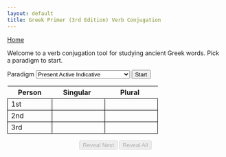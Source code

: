 ```yaml
---
layout: default 
title: Greek Primer (3rd Edition) Verb Conjugation
---
```


<script type="text/javascript" charset="UTF-8" src="./verbs.js"></script>

<style>
    #conjugation-wrapper .variable-heading {
        min-width: 100px;
        padding-right: 15px;
    }

    #conjugation-wrapper table td {
        min-width: 80px;
        padding-right: 15px;
    }

    table td {
      border: 1px solid black;
    }

    .centered-text .answer {
      text-align: center;
      vertical-align: middle;
    }

    .hidden {
        display: none;
    }

    .controls {
        width: 35%;
        margin-top: 15px;
        margin-left: auto;
        margin-right: auto;
        text-align: center;
    }
</style>

<a href="/greek/">Home</a>

<p>Welcome to a verb conjugation tool for studying ancient Greek words. Pick a paradigm to start.</p>

<label>Paradigm</label>
<select id="typeSelect">
    <optgroup label="Active">
        <option value="pai">Present Active Indicative</option>
        <option value="iai">Imperfect Active Indicative</option>
        <option value="fai">Future Active Indicative</option>
        <option value="first-aorist-ai">1st Aorist Active Indicative</option>
        <option value="second-aorist-ai">2nd Aorist Active Indicative</option>
    </optgroup>
    <optgroup label="Deponent">
        <option value="pdi">Present Deponent Indicative</option>
        <option value="idi">Imperfect Deponent Indicative</option>
        <option value="fdi">Future Deponent Indicative</option>
        <option value="first-aorist-di">1st Aorist Deponent Indicative</option>
        <option value="second-aorist-di">2nd Aorist Deponent Indicative</option>
    </optgroup>
    <optgroup label="Other">
        <option value="prefix-conflation">Prefix Conflation Rules</option>
        <option value="suffix-conflation">Suffix Conflation Rules</option>
        <option value="contraction">Contraction Rules</option>
    </optgroup>
</select>
<button id="start">Start</button>
<div id="conjugation-wrapper" class="active-table">
    <table>
        <tr><th>Person</th><th class="variable-heading">Singular</th><th class="variable-heading">Plural</th></tr>
        <tr><td>1st</td><td class="col1"><span class="answer"></span></td><td><span class="answer"></span></td></tr>
        <tr><td>2nd</td><td class="col1"><span class="answer"></span></td><td><span class="answer"></span></td></tr>
        <tr><td>3rd</td><td class="col1"><span class="answer"></span></td><td><span class="answer"></span></td></tr>
    </table>
</div>
<div id="prefix-conflation-wrapper" class="hidden centered-text">
    <table>
      <tr><th>Prefix</th><th>Becomes</th></tr>
      <tr><td>ε + α</td><td rowspan="3"><span class="answer">η</span></td></tr>
      <tr><td>ε + ε</td></tr>
      <tr><td>ε + η</td></tr>
      <tr><td>ε + ο</td><td rowspan="2"><span class="answer">ω</span></td></tr>
      <tr><td>ε + ω</td></tr>
      <tr><td>ε + ι</td><td><span class="answer">ι</span></td></tr>
      <tr><td>ε + υ</td><td><span class="answer">υ</span></td></tr>
      <tr><td>ε + αι</td><td rowspan="2"><span class="answer">ῃ</span></td></tr>
      <tr><td>ε + ει</td></tr>
      <tr><td>ε + αυ</td><td rowspan="2"><span class="answer">ηυ</span></td></tr>
      <tr><td>ε + ευ</td></tr>
      <tr><td>ε + οι</td><td><span class="answer">ῳ</span></td></tr>
    </table>
</div>
<div id="suffix-conflation-wrapper" class="hidden centered-text">
    <table>
      <tr><th>Suffix</th><th>Becomes</th></tr>
      <tr><td>β + σ</td><td rowspan="4"><span class="answer">ψ</span></td></tr>
      <tr><td>π + σ</td></tr>
      <tr><td>φ + σ</td></tr>
      <tr><td>πτ + σ</td></tr>
      <tr><td>δ + σ</td><td rowspan="4"><span class="answer">σ</span></td></tr>
      <tr><td>ζ + σ</td></tr>
      <tr><td>θ + σ</td></tr>
      <tr><td>τ + σ</td></tr>
      <tr><td>γ + σ</td><td rowspan="5"><span class="answer">ξ</span></td></tr>
      <tr><td>κ + σ</td></tr>
      <tr><td>χ + σ</td></tr>
      <tr><td>σκ + σ</td></tr>
      <tr><td>σσ+ σ</td></tr>
    </table>
</div>
<div id="contraction-wrapper" class="hidden centered-text">
    <table>
      <tr><th>Suffix</th><th>Becomes</th></tr>
      <tr><td>ε + ω</td><td><span class="answer">ω</span></td></tr>
      <tr><td>ε + ε</td><td rowspan="2"><span class="answer">ει</span></td></tr>
      <tr><td>ε + ει</td></tr>
      <tr><td>ε + ο</td><td rowspan="2"><span class="answer">ου</span></td></tr>
      <tr><td>ε + ου</td></tr>
      <tr><td>ε + ῃ</td><td><span class="answer">ῃ</span></td></tr>
      <tr><td>ε + σ</td><td><span class="answer">ησ</span></td></tr>
      <tr><td>α + ο</td><td rowspan="3"><span class="answer">ω</span></td></tr>
      <tr><td>α + ω</td></tr>
      <tr><td>α + ου</td></tr>
      <tr><td>α + ε</td><td><span class="answer">α</span></td></tr>
      <tr><td>α + ει</td><td><span class="answer">ᾳ</span></td></tr>
      <tr><td>α + σ</td><td><span class="answer">ησ</span></td></tr>
      <tr><td>ο + ω</td><td><span class="answer">ω</span></td></tr>
      <tr><td>ο + ει</td><td><span class="answer">οι</span></td></tr>
      <tr><td>ο + ε</td><td rowspan="3"><span class="answer">ου</span></td></tr>
      <tr><td>ο + ο</td></tr>
      <tr><td>ο + ου</td></tr>
      <tr><td>ο + σ</td><td><span class="answer">ωσ</span></td></tr>
    </table>
</div>
<div class="controls">
    <button id="reveal-next" disabled="disabled">Reveal Next</button>
    <button id="reveal-all" disabled="disabled">Reveal All</button>
</div>
